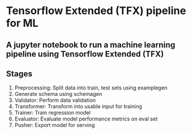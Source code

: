 # Tensorflow Extended (TFX) pipeline for ML
## A jupyter notebook to run a machine learning pipeline using Tensorflow Extended (TFX) 


## Stages

1. Preprocessing: Split data into train, test sets using examplegen
2. Generate schema using schemagen
3. Validator: Perform data validation
4. Transformer: Transform into usable input for training
2. Trainer: Train regression model
3. Evaluator: Evaluate model performance metrics on eval set
4. Pusher: Export model for serving
